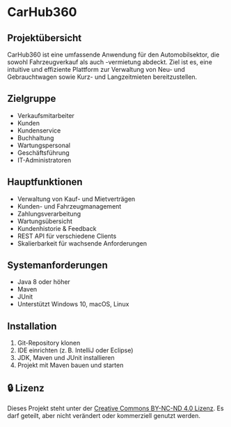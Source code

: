 # CarHub360

## Projektübersicht

CarHub360 ist eine umfassende Anwendung für den Automobilsektor, die sowohl Fahrzeugverkauf als auch -vermietung abdeckt. Ziel ist es, eine intuitive und effiziente Plattform zur Verwaltung von Neu- und Gebrauchtwagen sowie Kurz- und Langzeitmieten bereitzustellen.

## Zielgruppe

- Verkaufsmitarbeiter
- Kunden
- Kundenservice
- Buchhaltung
- Wartungspersonal
- Geschäftsführung
- IT-Administratoren

## Hauptfunktionen

- Verwaltung von Kauf- und Mietverträgen
- Kunden- und Fahrzeugmanagement
- Zahlungsverarbeitung
- Wartungsübersicht
- Kundenhistorie & Feedback
- REST API für verschiedene Clients
- Skalierbarkeit für wachsende Anforderungen

## Systemanforderungen

- Java 8 oder höher
- Maven
- JUnit
- Unterstützt Windows 10, macOS, Linux

## Installation

1. Git-Repository klonen
2. IDE einrichten (z. B. IntelliJ oder Eclipse)
3. JDK, Maven und JUnit installieren
4. Projekt mit Maven bauen und starten

## 🔒 Lizenz

Dieses Projekt steht unter der [Creative Commons BY-NC-ND 4.0 Lizenz](https://creativecommons.org/licenses/by-nc-nd/4.0/deed.de). Es darf geteilt, aber nicht verändert oder kommerziell genutzt werden.
